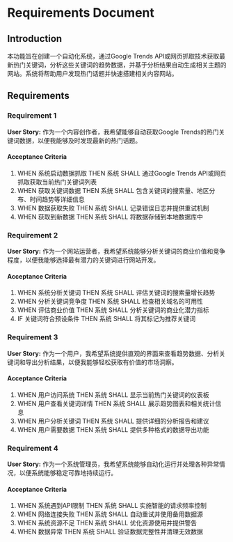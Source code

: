 # Requirements Document

## Introduction

本功能旨在创建一个自动化系统，通过Google Trends API或网页抓取技术获取最新热门关键词，分析这些关键词的趋势数据，并基于分析结果自动生成相关主题的网站。系统将帮助用户发现热门话题并快速搭建相关内容网站。

## Requirements

### Requirement 1

**User Story:** 作为一个内容创作者，我希望能够自动获取Google Trends的热门关键词数据，以便我能够及时发现最新的热门话题。

#### Acceptance Criteria

1. WHEN 系统启动数据抓取 THEN 系统 SHALL 通过Google Trends API或网页抓取获取当前热门关键词列表
2. WHEN 获取关键词数据 THEN 系统 SHALL 包含关键词的搜索量、地区分布、时间趋势等详细信息
3. WHEN 数据获取失败 THEN 系统 SHALL 记录错误日志并提供重试机制
4. WHEN 获取到新数据 THEN 系统 SHALL 将数据存储到本地数据库中

### Requirement 2

**User Story:** 作为一个网站运营者，我希望系统能够分析关键词的商业价值和竞争程度，以便我能够选择最有潜力的关键词进行网站开发。

#### Acceptance Criteria

1. WHEN 系统分析关键词 THEN 系统 SHALL 评估关键词的搜索量增长趋势
2. WHEN 分析关键词竞争度 THEN 系统 SHALL 检查相关域名的可用性
3. WHEN 评估商业价值 THEN 系统 SHALL 分析关键词的商业化潜力指标
4. IF 关键词符合预设条件 THEN 系统 SHALL 将其标记为推荐关键词

### Requirement 3

**User Story:** 作为一个用户，我希望系统提供直观的界面来查看趋势数据、分析关键词和导出分析结果，以便我能够轻松获取有价值的市场洞察。

#### Acceptance Criteria

1. WHEN 用户访问系统 THEN 系统 SHALL 显示当前热门关键词的仪表板
2. WHEN 用户查看关键词详情 THEN 系统 SHALL 展示趋势图表和相关统计信息
3. WHEN 用户分析关键词 THEN 系统 SHALL 提供详细的分析报告和建议
4. WHEN 用户需要数据 THEN 系统 SHALL 提供多种格式的数据导出功能

### Requirement 4

**User Story:** 作为一个系统管理员，我希望系统能够自动化运行并处理各种异常情况，以便系统能够稳定可靠地持续运行。

#### Acceptance Criteria

1. WHEN 系统遇到API限制 THEN 系统 SHALL 实施智能的请求频率控制
2. WHEN 网络连接失败 THEN 系统 SHALL 自动重试并使用备用数据源
3. WHEN 系统资源不足 THEN 系统 SHALL 优化资源使用并提供警告
4. WHEN 数据异常 THEN 系统 SHALL 验证数据完整性并清理无效数据
